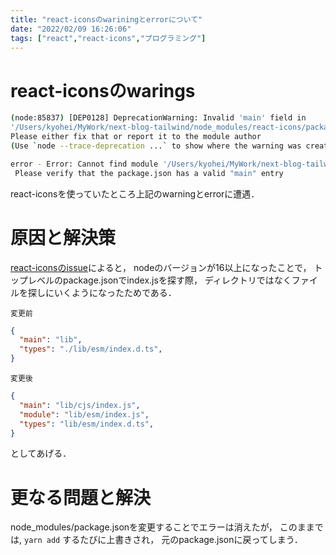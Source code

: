 ```yaml
---
title: "react-iconsのwariningとerrorについて"
date: "2022/02/09 16:26:06"
tags: ["react","react-icons","プログラミング"]
---
```


# react-iconsのwarings

```bash
(node:85837) [DEP0128] DeprecationWarning: Invalid 'main' field in
'/Users/kyohei/MyWork/next-blog-tailwind/node_modules/react-icons/package.json' of 'lib'.
Please either fix that or report it to the module author
(Use `node --trace-deprecation ...` to show where the warning was created)

error - Error: Cannot find module '/Users/kyohei/MyWork/next-blog-tailwind/node_modules/react-icons/lib/lib/cjs/index.js'.
 Please verify that the package.json has a valid "main" entry
```

react-iconsを使っていたところ上記のwarningとerrorに遭遇．

# 原因と解決策

[react-iconsのissue](https://github.com/react-icons/react-icons/issues/509#issuecomment-979652082)によると，
nodeのバージョンが16以上になったことで，
トップレベルのpackage.jsonでindex.jsを探す際，
ディレクトリではなくファイルを探しにいくようになったためである．

```変更前```

```json:node_modules/package.json
{
  "main": "lib",
  "types": "./lib/esm/index.d.ts",
}
```

```変更後```


```json:node_modules/package.json
{
  "main": "lib/cjs/index.js",
  "module": "lib/esm/index.js",
  "types": "lib/esm/index.d.ts",
}
```

としてあげる．

# 更なる問題と解決

node_modules/package.jsonを変更することでエラーは消えたが，
このままでは,
```yarn add```
するたびに上書きされ，
元のpackage.jsonに戻ってしまう．
